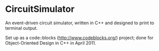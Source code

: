 CircuitSimulator
================

An event-driven circuit simulator, written in C++ and designed to print to terminal output.

Set up as a code::blocks (http://www.codeblocks.org/) project; done for Object-Oriented Design in C++ in April 2011.